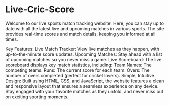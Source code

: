 # Live-Cric-Score

Welcome to our live sports match tracking website! Here, you can stay up to date with all the latest live and upcoming matches in various sports. The site provides real-time scores and match details, keeping you informed at all times.

Key Features:
Live Match Tracker: View live matches as they happen, with up-to-the-minute score updates.
Upcoming Matches: Stay ahead with a list of upcoming matches so you never miss a game.
Live Scoreboard: The live scoreboard displays key match statistics, including:
Team Names: The competing teams.
Runs: The current score for each team.
Overs: The number of overs completed (perfect for cricket lovers).
Simple, Intuitive Design: Built using HTML, CSS, and JavaScript, the website features a clean and responsive layout that ensures a seamless experience on any device.
Stay engaged with your favorite matches as they unfold, and never miss out on exciting sporting moments.
